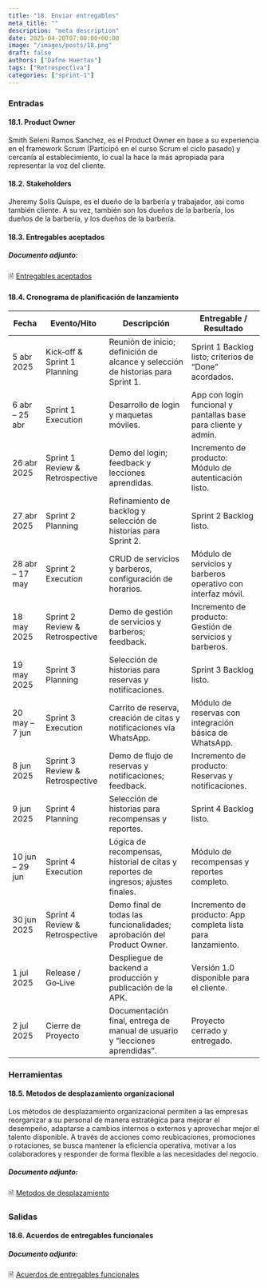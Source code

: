 ```yaml
---
title: "18. Enviar entregables"
meta_title: ""
description: "meta description"
date: 2025-04-20T07:00:00+00:00
image: "/images/posts/18.png"
draft: false
authors: ["Dafne Huertas"]
tags: ["Retrospectiva"]
categories: ["sprint-1"]
---
```


### Entradas

#### 18.1. Product Owner

Smith Seleni Ramos Sanchez, es el Product Owner en base a su experiencia en el framework Scrum (Participó en el curso Scrum el ciclo pasado) y cercanía al establecimiento, lo cual la hace la más apropiada para representar la voz del cliente.

#### 18.2. Stakeholders
Jheremy Solis Quispe, es el dueño de la barbería y trabajador, así como también cliente. A su vez, también son los dueños de la barbería, los dueños de la barbería, y los dueños de la barbería.

#### 18.3. Entregables aceptados

##### **Documento adjunto:**
 🗎 [Entregables aceptados](https://docs.google.com/document/d/1Z_sHSYe6VMtCNu0fYu1C6ZnVidf4X-loNdtaLss-2t4/edit?usp=sharing)


#### 18.4. Cronograma de planificación de lanzamiento

| Fecha | Evento/Hito | Descripción | Entregable / Resultado |
| --- | --- | --- | --- |
| 5 abr 2025 | Kick‑off & Sprint 1 Planning | Reunión de inicio; definición de alcance y selección de historias para Sprint 1. | Sprint 1 Backlog listo; criterios de “Done” acordados. |
| 6 abr – 25 abr | Sprint 1 Execution | Desarrollo de login y maquetas móviles. | App con login funcional y pantallas base para cliente y admin. |
| 26 abr 2025 | Sprint 1 Review & Retrospective | Demo del login; feedback y lecciones aprendidas. | Incremento de producto: Módulo de autenticación listo. |
| 27 abr 2025 | Sprint 2 Planning | Refinamiento de backlog y selección de historias para Sprint 2. | Sprint 2 Backlog listo. |
| 28 abr – 17 may | Sprint 2 Execution | CRUD de servicios y barberos, configuración de horarios. | Módulo de servicios y barberos operativo con interfaz móvil. |
| 18 may 2025 | Sprint 2 Review & Retrospective | Demo de gestión de servicios y barberos; feedback. | Incremento de producto: Gestión de servicios y barberos. |
| 19 may 2025 | Sprint 3 Planning | Selección de historias para reservas y notificaciones. | Sprint 3 Backlog listo. |
| 20 may – 7 jun | Sprint 3 Execution | Carrito de reserva, creación de citas y notificaciones vía WhatsApp. | Módulo de reservas con integración básica de WhatsApp. |
| 8 jun 2025 | Sprint 3 Review & Retrospective | Demo de flujo de reservas y notificaciones; feedback. | Incremento de producto: Reservas y notificaciones. |
| 9 jun 2025 | Sprint 4 Planning | Selección de historias para recompensas y reportes. | Sprint 4 Backlog listo. |
| 10 jun – 29 jun | Sprint 4 Execution | Lógica de recompensas, historial de citas y reportes de ingresos; ajustes finales. | Módulo de recompensas y reportes completo. |
| 30 jun 2025 | Sprint 4 Review & Retrospective | Demo final de todas las funcionalidades; aprobación del Product Owner. | Incremento de producto: App completa lista para lanzamiento. |
| 1 jul 2025 | Release / Go‑Live | Despliegue de backend a producción y publicación de la APK. | Versión 1.0 disponible para el cliente. |
| 2 jul 2025 | Cierre de Proyecto | Documentación final, entrega de manual de usuario y “lecciones aprendidas”. | Proyecto cerrado y entregado. |

### Herramientas

#### 18.5. Metodos de desplazamiento organizacional 
Los métodos de desplazamiento organizacional permiten a las empresas reorganizar a su personal de manera estratégica para mejorar el desempeño, adaptarse a cambios internos o externos y aprovechar mejor el talento disponible. A través de acciones como reubicaciones, promociones o rotaciones, se busca mantener la eficiencia operativa, motivar a los colaboradores y responder de forma flexible a las necesidades del negocio.

##### **Documento adjunto:**
 🗎 [Metodos de desplazamiento](https://docs.google.com/spreadsheets/d/1ljK7FVcrSNB4Dd5VmS-fO661X6DieMR-lG1jqhuqfOE/edit?usp=sharing)

### Salidas

#### 18.6. Acuerdos de entregables funcionales

##### **Documento adjunto:**
 🗎 [Acuerdos de entregables funcionales](https://docs.google.com/document/d/1kficDsG4o8HgLF2_rCL2KY9kgVxLn7oTaoKsJUMQkBI/edit?usp=sharing)

